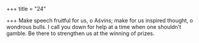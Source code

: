 +++
title = "24"

+++
Make speech fruitful for us, o Aśvins; make for us inspired thought, o  wondrous bulls.
I call you down for help at a time when one shouldn’t gamble. Be there  to strengthen us at the winning of prizes.